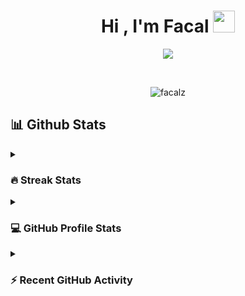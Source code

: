 <h1 align="center">Hi , I'm Facal <img src="https://media.giphy.com/media/hvRJCLFzcasrR4ia7z/giphy.gif" width="35"></h1>
<p align="center">
  <a href="https://github.com/DenverCoder1/readme-typing-svg"><img src="https://readme-typing-svg.herokuapp.com/?font=Time+New+Roman&color=%c89500ba&size=25&center=true&vCenter=true&width=500&height=100&lines=Always+learning+new+things"></a>
</p>

<br>

<p align="center"> 
	<img src="https://komarev.com/ghpvc/?username=facalz&label=Profile%20views&color=9500ba&style=plastic" alt="facalz" /> 
</p>

## 📊 Github Stats
<details><summary><h3> 🔥 Streak Stats</h3></summary>

<p align="center"><img src="https://github-readme-streak-stats.herokuapp.com/?user=facalz&theme=tokyonight_duo" alt="facalz" /></p>

</details>
  
<details><summary><h3>💻 GitHub Profile Stats</h3></summary>
	
<p align="center">
    <a href="https://github.com/anuraghazra/github-readme-stats">
	    <img alt="7oSkaaa's Github Stats" src="https://github-readme-stats.vercel.app/api?username=facalz&show_icons=true&count_private=true&locale=en&theme=tokyonight&layout=compact" height="230px"/></a>
	  <img src="https://github-readme-stats.vercel.app/api/top-langs?username=facalz&langs_count=10&show_icons=true&locale=en&theme=tokyonight" alt="facalz" height="230px"/>
<br/>

  <b>Note:</b> Top languages is only a metric of the languages my public code consists of and doesn't reflect experience or skill level.
  </p>
</details>

<details><summary><h3>⚡ Recent GitHub Activity</h3></summary>

<a href="https://github.com/facalz"><img alt="facalz's Activity Graph" src="https://activity-graph.herokuapp.com/graph?username=facalz&custom_title=facalz's%20Contribution%20Graph&theme=react-dark" /></a>
 
</details>
